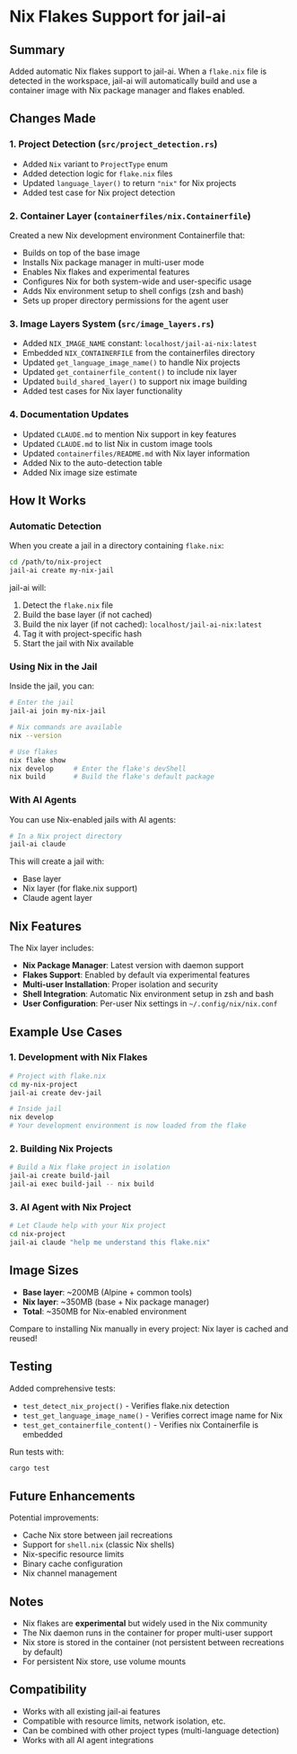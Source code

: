 # Nix Flakes Support for jail-ai

## Summary

Added automatic Nix flakes support to jail-ai. When a `flake.nix` file is detected in the workspace, jail-ai will automatically build and use a container image with Nix package manager and flakes enabled.

## Changes Made

### 1. Project Detection (`src/project_detection.rs`)
- Added `Nix` variant to `ProjectType` enum
- Added detection logic for `flake.nix` files
- Updated `language_layer()` to return `"nix"` for Nix projects
- Added test case for Nix project detection

### 2. Container Layer (`containerfiles/nix.Containerfile`)
Created a new Nix development environment Containerfile that:
- Builds on top of the base image
- Installs Nix package manager in multi-user mode
- Enables Nix flakes and experimental features
- Configures Nix for both system-wide and user-specific usage
- Adds Nix environment setup to shell configs (zsh and bash)
- Sets up proper directory permissions for the agent user

### 3. Image Layers System (`src/image_layers.rs`)
- Added `NIX_IMAGE_NAME` constant: `localhost/jail-ai-nix:latest`
- Embedded `NIX_CONTAINERFILE` from the containerfiles directory
- Updated `get_language_image_name()` to handle Nix projects
- Updated `get_containerfile_content()` to include nix layer
- Updated `build_shared_layer()` to support nix image building
- Added test cases for Nix layer functionality

### 4. Documentation Updates
- Updated `CLAUDE.md` to mention Nix support in key features
- Updated `CLAUDE.md` to list Nix in custom image tools
- Updated `containerfiles/README.md` with Nix layer information
- Added Nix to the auto-detection table
- Added Nix image size estimate

## How It Works

### Automatic Detection
When you create a jail in a directory containing `flake.nix`:

```bash
cd /path/to/nix-project
jail-ai create my-nix-jail
```

jail-ai will:
1. Detect the `flake.nix` file
2. Build the base layer (if not cached)
3. Build the nix layer (if not cached): `localhost/jail-ai-nix:latest`
4. Tag it with project-specific hash
5. Start the jail with Nix available

### Using Nix in the Jail
Inside the jail, you can:

```bash
# Enter the jail
jail-ai join my-nix-jail

# Nix commands are available
nix --version

# Use flakes
nix flake show
nix develop     # Enter the flake's devShell
nix build       # Build the flake's default package
```

### With AI Agents
You can use Nix-enabled jails with AI agents:

```bash
# In a Nix project directory
jail-ai claude
```

This will create a jail with:
- Base layer
- Nix layer (for flake.nix support)
- Claude agent layer

## Nix Features

The Nix layer includes:
- **Nix Package Manager**: Latest version with daemon support
- **Flakes Support**: Enabled by default via experimental features
- **Multi-user Installation**: Proper isolation and security
- **Shell Integration**: Automatic Nix environment setup in zsh and bash
- **User Configuration**: Per-user Nix settings in `~/.config/nix/nix.conf`

## Example Use Cases

### 1. Development with Nix Flakes
```bash
# Project with flake.nix
cd my-nix-project
jail-ai create dev-jail

# Inside jail
nix develop
# Your development environment is now loaded from the flake
```

### 2. Building Nix Projects
```bash
# Build a Nix flake project in isolation
jail-ai create build-jail
jail-ai exec build-jail -- nix build
```

### 3. AI Agent with Nix Project
```bash
# Let Claude help with your Nix project
cd nix-project
jail-ai claude "help me understand this flake.nix"
```

## Image Sizes

- **Base layer**: ~200MB (Alpine + common tools)
- **Nix layer**: ~350MB (base + Nix package manager)
- **Total**: ~350MB for Nix-enabled environment

Compare to installing Nix manually in every project: Nix layer is cached and reused!

## Testing

Added comprehensive tests:
- `test_detect_nix_project()` - Verifies flake.nix detection
- `test_get_language_image_name()` - Verifies correct image name for Nix
- `test_get_containerfile_content()` - Verifies nix Containerfile is embedded

Run tests with:
```bash
cargo test
```

## Future Enhancements

Potential improvements:
- Cache Nix store between jail recreations
- Support for `shell.nix` (classic Nix shells)
- Nix-specific resource limits
- Binary cache configuration
- Nix channel management

## Notes

- Nix flakes are **experimental** but widely used in the Nix community
- The Nix daemon runs in the container for proper multi-user support
- Nix store is stored in the container (not persistent between recreations by default)
- For persistent Nix store, use volume mounts

## Compatibility

- Works with all existing jail-ai features
- Compatible with resource limits, network isolation, etc.
- Can be combined with other project types (multi-language detection)
- Works with all AI agent integrations
